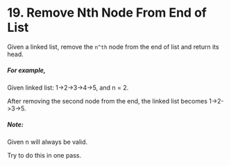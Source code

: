 # 19. Remove Nth Node From End of List

Given a linked list, remove the `n^th` node from the end of list and return its head.

##### For example,

Given linked list: 1->2->3->4->5, and n = 2.

After removing the second node from the end, the linked list becomes 1->2->3->5.


##### Note:

Given n will always be valid.

Try to do this in one pass.